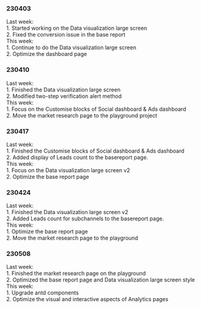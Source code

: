 

<!-- config: { "id": "diary-2304", "title": "工作日记-23年4月", "created_at": "2023-04-30T23:59:59Z" } --> 
<!-- intro: 迁移记录的23年4月godigitalchina工作日记 -->
<!-- gitblog: https://github.com/yihong0618/gitblog -->


### 230403 

Last week:  
    1. Started working on the Data visualization large screen  
    2. Fixed the conversion issue in the base report  
This week:  
    1. Continue to do the Data visualization large screen  
    2. Optimize the dashboard page  

### 230410  

Last week:  
    1. Finished the Data visualization large screen  
    2. Modified two-step verification alert method  
This week:  
    1. Focus on the Customise blocks of Social dashboard & Ads dashboard  
    2. Move the market research page to the playground project  

### 230417

Last week:  
    1. Finished the Customise blocks of Social dashboard & Ads dashboard  
    2. Added display of Leads count to the basereport page.  
This week:  
    1. Focus on the Data visualization large screen v2  
    2. Optimize the base report page  

### 230424
 
Last week:  
    1. Finished the Data visualization large screen v2  
    2. Added Leads count for subchannels to the basereport page.  
This week:  
    1. Optimize the base report page  
    2. Move the market research page to the playground  
 
### 230508

Last week:  
    1. Finished the market research page on the playground  
    2. Optimized the base report page and Data visualization large screen style  
This week:  
    1. Upgrade antd components  
    2. Optimize the visual and interactive aspects of Analytics pages  
  